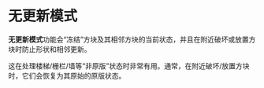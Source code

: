 # 无更新模式

**无更新模式**功能会“冻结”方块及其相邻方块的当前状态，并且在附近破坏或放置方块时防止形状和相邻更新。

这在处理楼梯/栅栏/墙等“非原版”状态时非常有用。通常，在附近破坏/放置方块时，它们会恢复为其原始的原版状态。